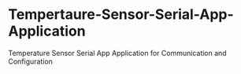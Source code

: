 # Tempertaure-Sensor-Serial-App-Application
Temperature Sensor Serial App Application for Communication and Configuration 
